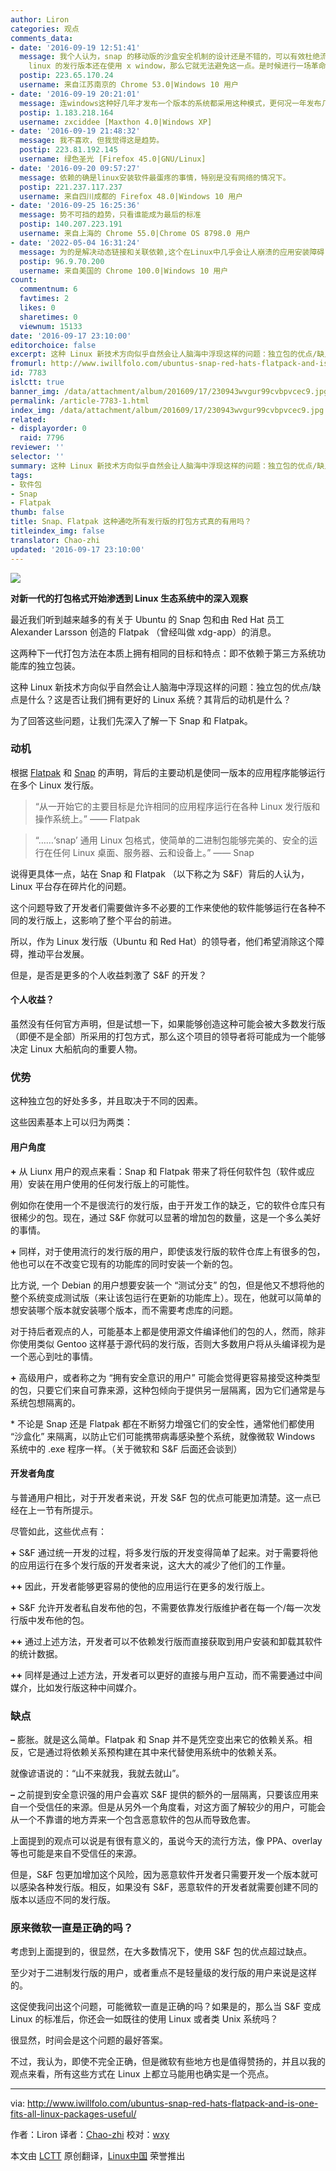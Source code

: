 ```yaml
---
author: Liron
categories: 观点
comments_data:
- date: '2016-09-19 12:51:41'
  message: 我个人认为，snap 的移动版的沙盒安全机制的设计还是不错的，可以有效杜绝流氓和病毒软件等非法行为。但是，桌面版的 snap 却可以轻松绕过这一机制，只要
    linux 的发行版本还在使用 x window，那么它就无法避免这一点。是时候进行一场革命了！
  postip: 223.65.170.24
  username: 来自江苏南京的 Chrome 53.0|Windows 10 用户
- date: '2016-09-19 20:21:01'
  message: 连windows这种好几年才发布一个版本的系统都采用这种模式，更何况一年发布几百种不同版本的linux。&quot;依赖&quot;阻碍Linux发展多少年了，至今只能在服务器领域有所发展！
  postip: 1.183.218.164
  username: zxciddee [Maxthon 4.0|Windows XP]
- date: '2016-09-19 21:48:32'
  message: 我不喜欢，但我觉得这是趋势。
  postip: 223.81.192.145
  username: 绿色圣光 [Firefox 45.0|GNU/Linux]
- date: '2016-09-20 09:57:27'
  message: 依赖的确是linux安装软件最蛋疼的事情，特别是没有网络的情况下。
  postip: 221.237.117.237
  username: 来自四川成都的 Firefox 48.0|Windows 10 用户
- date: '2016-09-25 16:25:36'
  message: 势不可挡的趋势，只看谁能成为最后的标准
  postip: 140.207.223.191
  username: 来自上海的 Chrome 55.0|Chrome OS 8798.0 用户
- date: '2022-05-04 16:31:24'
  message: 为的是解决动态链接和关联依赖,这个在Linux中几乎会让人崩溃的应用安装障碍.但大多数时候,这个问题正在被各大发行版处理的越来越好.有了snap和flatpak的出现,又多了一种选择,总是幸福的,但不希望是唯一的选项.这并不是我希望看到的,虽然我的发声可能于事无补,但我要发出自己的声音.这就是开源的意义.
  postip: 96.9.70.200
  username: 来自美国的 Chrome 100.0|Windows 10 用户
count:
  commentnum: 6
  favtimes: 2
  likes: 0
  sharetimes: 0
  viewnum: 15133
date: '2016-09-17 23:10:00'
editorchoice: false
excerpt: 这种 Linux 新技术方向似乎自然会让人脑海中浮现这样的问题：独立包的优点/缺点是什么？这是否让我们拥有更好的 Linux 系统？其背后的动机是什么？
fromurl: http://www.iwillfolo.com/ubuntus-snap-red-hats-flatpack-and-is-one-fits-all-linux-packages-useful/
id: 7783
islctt: true
banner_img: /data/attachment/album/201609/17/230943wvgur99cvbpvcec9.jpg
permalink: /article-7783-1.html
index_img: /data/attachment/album/201609/17/230943wvgur99cvbpvcec9.jpg.thumb.jpg
related:
- displayorder: 0
  raid: 7796
reviewer: ''
selector: ''
summary: 这种 Linux 新技术方向似乎自然会让人脑海中浮现这样的问题：独立包的优点/缺点是什么？这是否让我们拥有更好的 Linux 系统？其背后的动机是什么？
tags:
- 软件包
- Snap
- Flatpak
thumb: false
title: Snap、Flatpak 这种通吃所有发行版的打包方式真的有用吗？
titleindex_img: false
translator: Chao-zhi
updated: '2016-09-17 23:10:00'
---
```


![](/data/attachment/album/201609/17/230943wvgur99cvbpvcec9.jpg)


**对新一代的打包格式开始渗透到 Linux 生态系统中的深入观察**


最近我们听到越来越多的有关于 Ubuntu 的 Snap 包和由 Red Hat 员工 Alexander Larsson 创造的 Flatpak （曾经叫做 xdg-app）的消息。


这两种下一代打包方法在本质上拥有相同的目标和特点：即不依赖于第三方系统功能库的独立包装。


这种 Linux 新技术方向似乎自然会让人脑海中浮现这样的问题：独立包的优点/缺点是什么？这是否让我们拥有更好的 Linux 系统？其背后的动机是什么？


为了回答这些问题，让我们先深入了解一下 Snap 和 Flatpak。


### 动机


根据 [Flatpak](http://flatpak.org/press/2016-06-21-flatpak-released.html) 和 [Snap](https://insights.ubuntu.com/2016/06/14/universal-snap-packages-launch-on-multiple-linux-distros) 的声明，背后的主要动机是使同一版本的应用程序能够运行在多个 Linux 发行版。



> 
> “从一开始它的主要目标是允许相同的应用程序运行在各种 Linux 发行版和操作系统上。” —— Flatpak
> 
> 
> 



> 
> “……‘snap’ 通用 Linux 包格式，使简单的二进制包能够完美的、安全的运行在任何 Linux 桌面、服务器、云和设备上。” —— Snap
> 
> 
> 


说得更具体一点，站在 Snap 和 Flatpak （以下称之为 S&F）背后的人认为，Linux 平台存在碎片化的问题。


这个问题导致了开发者们需要做许多不必要的工作来使他的软件能够运行在各种不同的发行版上，这影响了整个平台的前进。


所以，作为 Linux 发行版（Ubuntu 和 Red Hat）的领导者，他们希望消除这个障碍，推动平台发展。


但是，是否是更多的个人收益刺激了 S&F 的开发？


#### 个人收益？


虽然没有任何官方声明，但是试想一下，如果能够创造这种可能会被大多数发行版（即便不是全部）所采用的打包方式，那么这个项目的领导者将可能成为一个能够决定 Linux 大船航向的重要人物。


### 优势


这种独立包的好处多多，并且取决于不同的因素。


这些因素基本上可以归为两类：


#### 用户角度


**+** 从 Liunx 用户的观点来看：Snap 和 Flatpak 带来了将任何软件包（软件或应用）安装在用户使用的任何发行版上的可能性。


例如你在使用一个不是很流行的发行版，由于开发工作的缺乏，它的软件仓库只有很稀少的包。现在，通过 S&F 你就可以显著的增加包的数量，这是一个多么美好的事情。


**+** 同样，对于使用流行的发行版的用户，即使该发行版的软件仓库上有很多的包，他也可以在不改变它现有的功能库的同时安装一个新的包。


比方说, 一个 Debian 的用户想要安装一个 “测试分支” 的包，但是他又不想将他的整个系统变成测试版（来让该包运行在更新的功能库上）。现在，他就可以简单的想安装哪个版本就安装哪个版本，而不需要考虑库的问题。


对于持后者观点的人，可能基本上都是使用源文件编译他们的包的人，然而，除非你使用类似 Gentoo 这样基于源代码的发行版，否则大多数用户将从头编译视为是一个恶心到吐的事情。


**+** 高级用户，或者称之为 “拥有安全意识的用户” 可能会觉得更容易接受这种类型的包，只要它们来自可靠来源，这种包倾向于提供另一层隔离，因为它们通常是与系统包想隔离的。


\* 不论是 Snap 还是 Flatpak 都在不断努力增强它们的安全性，通常他们都使用 “沙盒化” 来隔离，以防止它们可能携带病毒感染整个系统，就像微软 Windows 系统中的 .exe 程序一样。（关于微软和 S&F 后面还会谈到）


#### 开发者角度


与普通用户相比，对于开发者来说，开发 S&F 包的优点可能更加清楚。这一点已经在上一节有所提示。


尽管如此，这些优点有：


**+** S&F 通过统一开发的过程，将多发行版的开发变得简单了起来。对于需要将他的应用运行在多个发行版的开发者来说，这大大的减少了他们的工作量。


**++** 因此，开发者能够更容易的使他的应用运行在更多的发行版上。


**+** S&F 允许开发者私自发布他的包，不需要依靠发行版维护者在每一个/每一次发行版中发布他的包。


**++** 通过上述方法，开发者可以不依赖发行版而直接获取到用户安装和卸载其软件的统计数据。


**++** 同样是通过上述方法，开发者可以更好的直接与用户互动，而不需要通过中间媒介，比如发行版这种中间媒介。


### 缺点


**–** 膨胀。就是这么简单。Flatpak 和 Snap 并不是凭空变出来它的依赖关系。相反，它是通过将依赖关系预构建在其中来代替使用系统中的依赖关系。


就像谚语说的：“山不来就我，我就去就山”。


**–** 之前提到安全意识强的用户会喜欢 S&F 提供的额外的一层隔离，只要该应用来自一个受信任的来源。但是从另外一个角度看，对这方面了解较少的用户，可能会从一个不靠谱的地方弄来一个包含恶意软件的包从而导致危害。


上面提到的观点可以说是有很有意义的，虽说今天的流行方法，像 PPA、overlay 等也可能是来自不受信任的来源。


但是，S&F 包更加增加这个风险，因为恶意软件开发者只需要开发一个版本就可以感染各种发行版。相反，如果没有 S&F，恶意软件的开发者就需要创建不同的版本以适应不同的发行版。


### 原来微软一直是正确的吗？


考虑到上面提到的，很显然，在大多数情况下，使用 S&F 包的优点超过缺点。


至少对于二进制发行版的用户，或者重点不是轻量级的发行版的用户来说是这样的。


这促使我问出这个问题，可能微软一直是正确的吗？如果是的，那么当 S&F 变成 Linux 的标准后，你还会一如既往的使用 Linux 或者类 Unix 系统吗？


很显然，时间会是这个问题的最好答案。


不过，我认为，即使不完全正确，但是微软有些地方也是值得赞扬的，并且以我的观点来看，所有这些方式在 Linux 上都立马能用也确实是一个亮点。




---


via: <http://www.iwillfolo.com/ubuntus-snap-red-hats-flatpack-and-is-one-fits-all-linux-packages-useful/>


作者：Liron 译者：[Chao-zhi](https://github.com/Chao-zhi) 校对：[wxy](https://github.com/wxy)


本文由 [LCTT](https://github.com/LCTT/TranslateProject) 原创翻译，[Linux中国](https://linux.cn/) 荣誉推出